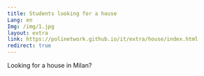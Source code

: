 ```yaml
---
title: Students looking for a house
Lang: en
Img: /img/1.jpg
layout: extra
link: https://polinetwork.github.io/it/extra/house/index.html
redirect: true
---
```

Looking for a house in Milan?
	